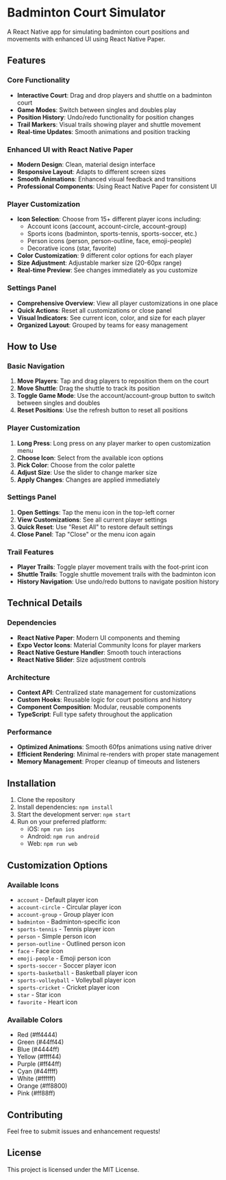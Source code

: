 # Badminton Court Simulator

A React Native app for simulating badminton court positions and movements with enhanced UI using React Native Paper.

## Features

### Core Functionality
- **Interactive Court**: Drag and drop players and shuttle on a badminton court
- **Game Modes**: Switch between singles and doubles play
- **Position History**: Undo/redo functionality for position changes
- **Trail Markers**: Visual trails showing player and shuttle movement
- **Real-time Updates**: Smooth animations and position tracking

### Enhanced UI with React Native Paper
- **Modern Design**: Clean, material design interface
- **Responsive Layout**: Adapts to different screen sizes
- **Smooth Animations**: Enhanced visual feedback and transitions
- **Professional Components**: Using React Native Paper for consistent UI

### Player Customization
- **Icon Selection**: Choose from 15+ different player icons including:
  - Account icons (account, account-circle, account-group)
  - Sports icons (badminton, sports-tennis, sports-soccer, etc.)
  - Person icons (person, person-outline, face, emoji-people)
  - Decorative icons (star, favorite)
- **Color Customization**: 9 different color options for each player
- **Size Adjustment**: Adjustable marker size (20-60px range)
- **Real-time Preview**: See changes immediately as you customize

### Settings Panel
- **Comprehensive Overview**: View all player customizations in one place
- **Quick Actions**: Reset all customizations or close panel
- **Visual Indicators**: See current icon, color, and size for each player
- **Organized Layout**: Grouped by teams for easy management

## How to Use

### Basic Navigation
1. **Move Players**: Tap and drag players to reposition them on the court
2. **Move Shuttle**: Drag the shuttle to track its position
3. **Toggle Game Mode**: Use the account/account-group button to switch between singles and doubles
4. **Reset Positions**: Use the refresh button to reset all positions

### Player Customization
1. **Long Press**: Long press on any player marker to open customization menu
2. **Choose Icon**: Select from the available icon options
3. **Pick Color**: Choose from the color palette
4. **Adjust Size**: Use the slider to change marker size
5. **Apply Changes**: Changes are applied immediately

### Settings Panel
1. **Open Settings**: Tap the menu icon in the top-left corner
2. **View Customizations**: See all current player settings
3. **Quick Reset**: Use "Reset All" to restore default settings
4. **Close Panel**: Tap "Close" or the menu icon again

### Trail Features
- **Player Trails**: Toggle player movement trails with the foot-print icon
- **Shuttle Trails**: Toggle shuttle movement trails with the badminton icon
- **History Navigation**: Use undo/redo buttons to navigate position history

## Technical Details

### Dependencies
- **React Native Paper**: Modern UI components and theming
- **Expo Vector Icons**: Material Community Icons for player markers
- **React Native Gesture Handler**: Smooth touch interactions
- **React Native Slider**: Size adjustment controls

### Architecture
- **Context API**: Centralized state management for customizations
- **Custom Hooks**: Reusable logic for court positions and history
- **Component Composition**: Modular, reusable components
- **TypeScript**: Full type safety throughout the application

### Performance
- **Optimized Animations**: Smooth 60fps animations using native driver
- **Efficient Rendering**: Minimal re-renders with proper state management
- **Memory Management**: Proper cleanup of timeouts and listeners

## Installation

1. Clone the repository
2. Install dependencies: `npm install`
3. Start the development server: `npm start`
4. Run on your preferred platform:
   - iOS: `npm run ios`
   - Android: `npm run android`
   - Web: `npm run web`

## Customization Options

### Available Icons
- `account` - Default player icon
- `account-circle` - Circular player icon
- `account-group` - Group player icon
- `badminton` - Badminton-specific icon
- `sports-tennis` - Tennis player icon
- `person` - Simple person icon
- `person-outline` - Outlined person icon
- `face` - Face icon
- `emoji-people` - Emoji person icon
- `sports-soccer` - Soccer player icon
- `sports-basketball` - Basketball player icon
- `sports-volleyball` - Volleyball player icon
- `sports-cricket` - Cricket player icon
- `star` - Star icon
- `favorite` - Heart icon

### Available Colors
- Red (#ff4444)
- Green (#44ff44)
- Blue (#4444ff)
- Yellow (#ffff44)
- Purple (#ff44ff)
- Cyan (#44ffff)
- White (#ffffff)
- Orange (#ff8800)
- Pink (#ff88ff)

## Contributing

Feel free to submit issues and enhancement requests!

## License

This project is licensed under the MIT License.
